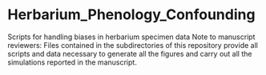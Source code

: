 # Herbarium_Phenology_Confounding
Scripts for handling biases in herbarium specimen data
Note to manuscript reviewers: Files contained in the subdirectories of this repository provide all scripts and data necessary to generate all the figures and carry out all the simulations reported in the manuscript.
